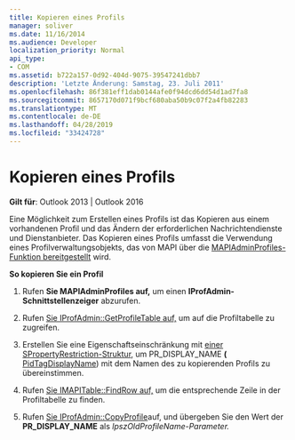 ```yaml
---
title: Kopieren eines Profils
manager: soliver
ms.date: 11/16/2014
ms.audience: Developer
localization_priority: Normal
api_type:
- COM
ms.assetid: b722a157-0d92-404d-9075-39547241dbb7
description: 'Letzte Änderung: Samstag, 23. Juli 2011'
ms.openlocfilehash: 86f381eff1dab0144afe0f94dcd6dd54d1ad7fa8
ms.sourcegitcommit: 8657170d071f9bcf680aba50b9c07f2a4fb82283
ms.translationtype: MT
ms.contentlocale: de-DE
ms.lasthandoff: 04/28/2019
ms.locfileid: "33424728"
---
```

# <a name="copying-a-profile"></a>Kopieren eines Profils

  
  
**Gilt für**: Outlook 2013 | Outlook 2016 
  
Eine Möglichkeit zum Erstellen eines Profils ist das Kopieren aus einem vorhandenen Profil und das Ändern der erforderlichen Nachrichtendienste und Dienstanbieter. Das Kopieren eines Profils umfasst die Verwendung eines Profilverwaltungsobjekts, das von MAPI über die [MAPIAdminProfiles-Funktion bereitgestellt](mapiadminprofiles.md) wird. 
  
 **So kopieren Sie ein Profil**
  
1. Rufen **Sie MAPIAdminProfiles auf,** um einen **IProfAdmin-Schnittstellenzeiger** abzurufen. 
    
2. Rufen [Sie IProfAdmin::GetProfileTable auf,](iprofadmin-getprofiletable.md) um auf die Profiltabelle zu zugreifen. 
    
3. Erstellen Sie eine Eigenschaftseinschränkung mit [einer SPropertyRestriction-Struktur,](spropertyrestriction.md) um PR_DISPLAY_NAME **(** [PidTagDisplayName](pidtagdisplayname-canonical-property.md)) mit dem Namen des zu kopierenden Profils zu übereinstimmen. 
    
4. Rufen [Sie IMAPITable::FindRow auf,](imapitable-findrow.md) um die entsprechende Zeile in der Profiltabelle zu finden. 
    
5. Rufen [Sie IProfAdmin::CopyProfile](iprofadmin-copyprofile.md)auf, und übergeben Sie den Wert der **PR_DISPLAY_NAME** als _lpszOldProfileName-Parameter._ 
    

